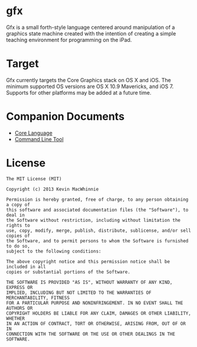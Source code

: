 gfx
===

Gfx is a small forth-style language centered around manipulation of a graphics state machine created with the intention of creating a simple teaching environment for programming on the iPad.

Target
======

Gfx currently targets the Core Graphics stack on OS X and iOS. The minimum supported OS versions are OS X 10.9 Mavericks, and iOS 7. Supports for other platforms may be added at a future time.

Companion Documents
===================

- [Core Language](Info/Core-Language.md)
- [Command Line Tool](Info/Command-Line.md)

License
=======

	The MIT License (MIT)

	Copyright (c) 2013 Kevin MacWhinnie

	Permission is hereby granted, free of charge, to any person obtaining a copy of
	this software and associated documentation files (the "Software"), to deal in
	the Software without restriction, including without limitation the rights to
	use, copy, modify, merge, publish, distribute, sublicense, and/or sell copies of
	the Software, and to permit persons to whom the Software is furnished to do so,
	subject to the following conditions:

	The above copyright notice and this permission notice shall be included in all
	copies or substantial portions of the Software.

	THE SOFTWARE IS PROVIDED "AS IS", WITHOUT WARRANTY OF ANY KIND, EXPRESS OR
	IMPLIED, INCLUDING BUT NOT LIMITED TO THE WARRANTIES OF MERCHANTABILITY, FITNESS
	FOR A PARTICULAR PURPOSE AND NONINFRINGEMENT. IN NO EVENT SHALL THE AUTHORS OR
	COPYRIGHT HOLDERS BE LIABLE FOR ANY CLAIM, DAMAGES OR OTHER LIABILITY, WHETHER
	IN AN ACTION OF CONTRACT, TORT OR OTHERWISE, ARISING FROM, OUT OF OR IN
	CONNECTION WITH THE SOFTWARE OR THE USE OR OTHER DEALINGS IN THE SOFTWARE.
